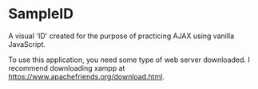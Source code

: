 # SampleID
A visual 'ID' created for the purpose of practicing AJAX using vanilla JavaScript.

To use this application, you need some type of web server downloaded. I recommend downloading xampp at https://www.apachefriends.org/download.html.
